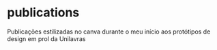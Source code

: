 # publications
Publicações estilizadas no canva durante o meu início aos protótipos de design em prol da Unilavras
